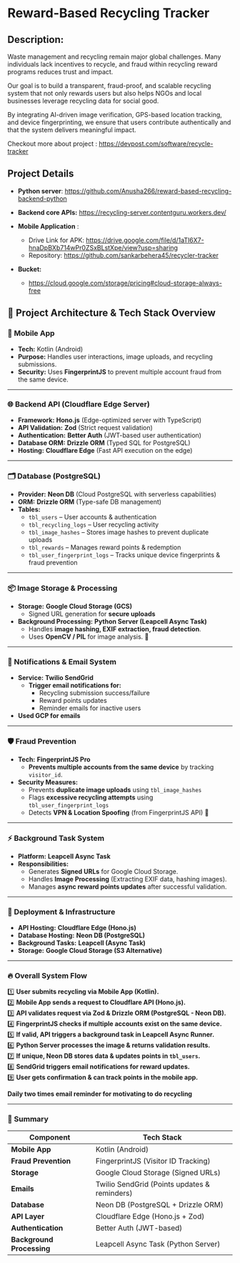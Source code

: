 # Reward-Based Recycling Tracker

## **Description**: 
Waste management and recycling remain major global challenges. Many individuals lack incentives to recycle, and fraud within recycling reward programs reduces trust and impact.

Our goal is to build a transparent, fraud-proof, and scalable recycling system that not only rewards users but also helps NGOs and local businesses leverage recycling data for social good.

By integrating AI-driven image verification, GPS-based location tracking, and device fingerprinting, we ensure that users contribute authentically and that the system delivers meaningful impact.

Checkout more about project : <https://devpost.com/software/recycle-tracker>
## Project Details

- **Python server**: <https://github.com/Anusha266/reward-based-recycling-backend-python>
- **Backend core APIs:** [<https://recycling-server.contentguru.workers.dev/>](https://github.com/jacksonkasi0/Reward-Based-Recycling-Tracker)
- **Mobile Application** :
  - Drive Link for APK: <https://drive.google.com/file/d/1aTl6X7-hnaDpBXb714wPr0ZSxBLstXpe/view?usp=sharing>
  - Repository: <https://github.com/sankarbehera45/recycler-tracker>

- **Bucket:**
  - <https://cloud.google.com/storage/pricing#cloud-storage-always-free>
 
    

## **🚀 Project Architecture & Tech Stack Overview**

### **📱 Mobile App**

- **Tech:** Kotlin (Android)
- **Purpose:** Handles user interactions, image uploads, and recycling submissions.
- **Security:** Uses **FingerprintJS** to prevent multiple account fraud from the same device.

---

### **🌐 Backend API (Cloudflare Edge Server)**

- **Framework:** **Hono.js** (Edge-optimized server with TypeScript)
- **API Validation:** **Zod** (Strict request validation)
- **Authentication:** **Better Auth** (JWT-based user authentication)
- **Database ORM:** **Drizzle ORM** (Typed SQL for PostgreSQL)
- **Hosting:** **Cloudflare Edge** (Fast API execution on the edge)

---

### **🗂 Database (PostgreSQL)**

- **Provider:** **Neon DB** (Cloud PostgreSQL with serverless capabilities)
- **ORM:** **Drizzle ORM** (Type-safe DB management)
- **Tables:**
  - `tbl_users` – User accounts & authentication
  - `tbl_recycling_logs` – User recycling activity
  - `tbl_image_hashes` – Stores image hashes to prevent duplicate uploads
  - `tbl_rewards` – Manages reward points & redemption
  - `tbl_user_fingerprint_logs` – Tracks unique device fingerprints & fraud prevention

---

### **📦 Image Storage & Processing**

- **Storage:** **Google Cloud Storage (GCS)**
  - Signed URL generation for **secure uploads**
- **Background Processing:** **Python Server (Leapcell Async Task)**
  - Handles **image hashing, EXIF extraction, fraud detection**.
  - Uses **OpenCV / PIL** for image analysis. 🚧

---

### **📩 Notifications & Email System**

- **Service:** **Twilio SendGrid**
  - **Trigger email notifications for:**
    - Recycling submission success/failure
    - Reward points updates
    - Reminder emails for inactive users
- **Used GCP for emails**

---

### **🛡️ Fraud Prevention**

- **Tech:** **FingerprintJS Pro**
  - **Prevents multiple accounts from the same device** by tracking `visitor_id`.
- **Security Measures:**
  - Prevents **duplicate image uploads** using `tbl_image_hashes`
  - Flags **excessive recycling attempts** using `tbl_user_fingerprint_logs`
  - Detects **VPN & Location Spoofing** (from FingerprintJS API) 🚧

---

### **⚡ Background Task System**

- **Platform:** **Leapcell Async Task**
- **Responsibilities:**
  - Generates **Signed URLs** for Google Cloud Storage.
  - Handles **Image Processing** (Extracting EXIF data, hashing images).
  - Manages **async reward points updates** after successful validation.

---

### **📌 Deployment & Infrastructure**

- **API Hosting:** **Cloudflare Edge (Hono.js)**
- **Database Hosting:** **Neon DB (PostgreSQL)**
- **Background Tasks:** **Leapcell (Async Task)**
- **Storage:** **Google Cloud Storage (S3 Alternative)**

---

### **🔥 Overall System Flow**

1️⃣ **User submits recycling via Mobile App (Kotlin).**  
2️⃣ **Mobile App sends a request to Cloudflare API (Hono.js).**  
3️⃣ **API validates request via Zod & Drizzle ORM (PostgreSQL - Neon DB).**  
4️⃣ **FingerprintJS checks if multiple accounts exist on the same device.**  
5️⃣ **If valid, API triggers a background task in Leapcell Async Runner.**  
6️⃣ **Python Server processes the image & returns validation results.**  
7️⃣ **If unique, Neon DB stores data & updates points in `tbl_users`.**  
8️⃣ **SendGrid triggers email notifications for reward updates.**  
9️⃣ **User gets confirmation & can track points in the mobile app.**

**Daily two times email reminder for motivating to do recycling**

---

### **🚀 Summary**

| **Component**             | **Tech Stack**                               |
| ------------------------- | -------------------------------------------- |
| **Mobile App**            | Kotlin (Android)                             |
| **Fraud Prevention**      | FingerprintJS (Visitor ID Tracking)          |
| **Storage**               | Google Cloud Storage (Signed URLs)           |
| **Emails**                | Twilio SendGrid (Points updates & reminders) |
| **Database**              | Neon DB (PostgreSQL + Drizzle ORM)           |
| **API Layer**             | Cloudflare Edge (Hono.js + Zod)              |
| **Authentication**        | Better Auth (JWT-based)                      |
| **Background Processing** | Leapcell Async Task (Python Server)          |
